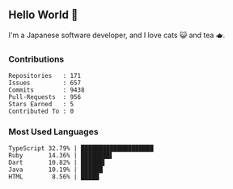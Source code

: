 ## Hello World 👋

I'm a Japanese software developer, and I love cats 😺 and tea 🫖.

### Contributions

    Repositories   : 171
    Issues         : 657
    Commits        : 9438
    Pull-Requests  : 956
    Stars Earned   : 5
    Contributed To : 0

### Most Used Languages

    TypeScript 32.79% | ████████████████████
    Ruby       14.36% | ████████▌
    Dart       10.82% | ██████▌
    Java       10.19% | ██████
    HTML        8.56% | █████
